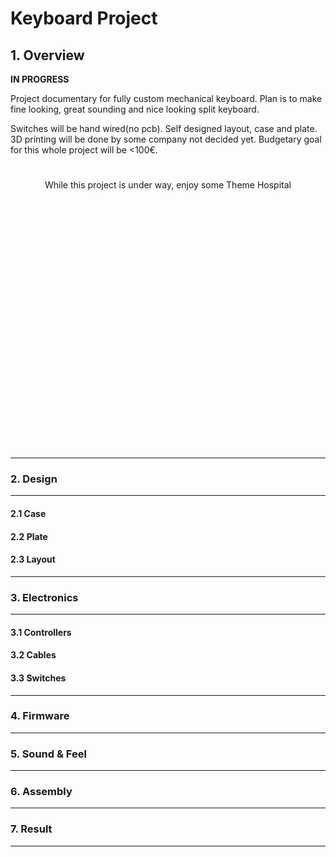 # **Keyboard Project**
## 1. **Overview**

**IN PROGRESS**

Project documentary for fully custom mechanical keyboard. Plan is to make fine looking, great sounding and nice looking split keyboard.

Switches will be hand wired(no pcb). Self designed layout, case and plate. 3D printing will be done by some company not decided yet. Budgetary goal for this whole project will be <100€.

#

<div style="text-align: center;">
  <p>While this project is under way, enjoy some Theme Hospital</p>
  <div id="dos" style="width: 640px; height: 400px; margin: 0 auto;"></div>
</div>

<script src="https://js-dos.com/6.22/current/js-dos.js"></script>
<script>
  Dos(document.getElementById("dos"), { wdosboxUrl: "https://js-dos.com/6.22/current/wdosbox.js" })
    .ready(function (fs, main) {
      fs.fetch("https://dosgames.com/files/DOSBOX_HOSPITAL.ZIP")
        .then(fs.extract)
        .then(() => main(["-c", "HOSPITAL.exe"]));
    });
</script>


---
### **2. Design**
---
#### **2.1 Case**
#### **2.2 Plate**
#### **2.3 Layout**
---
### **3. Electronics**
---
#### **3.1 Controllers**
#### **3.2 Cables**
#### **3.3 Switches**
---
### **4. Firmware**
---
### **5. Sound & Feel**
---
### **6. Assembly**
---
### **7. Result**
---
